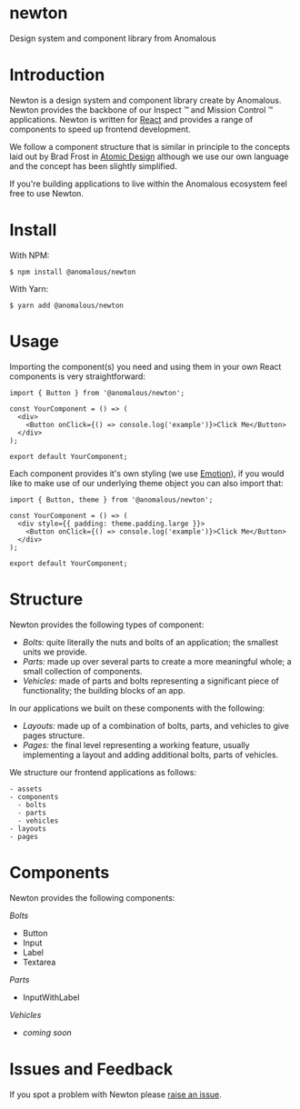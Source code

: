 # newton
Design system and component library from Anomalous

# Introduction

Newton is a design system and component library create by Anomalous. Newton provides the backbone of our Inspect ™ and Mission Control ™ applications. Newton is written for [React](https://reactjs.org/) and provides a range of components to speed up frontend development.

We follow a component structure that is similar in principle to the concepts laid out by Brad Frost in [Atomic Design](http://bradfrost.com/blog/post/atomic-web-design/) although we use our own language and the concept has been slightly simplified.

If you're building applications to live within the Anomalous ecosystem feel free to use Newton.

# Install

With NPM:

`$ npm install @anomalous/newton`

With Yarn:

`$ yarn add @anomalous/newton`

# Usage

Importing the component(s) you need and using them in your own React components is very straightforward:

```
import { Button } from '@anomalous/newton';

const YourComponent = () => (
  <div>
    <Button onClick={() => console.log('example')}>Click Me</Button>
  </div>
);

export default YourComponent;

```

Each component provides it's own styling (we use [Emotion](https://emotion.sh/)), if you would like to make use of our underlying theme object you can also import that:

```
import { Button, theme } from '@anomalous/newton';

const YourComponent = () => (
  <div style={{ padding: theme.padding.large }}>
    <Button onClick={() => console.log('example')}>Click Me</Button>
  </div>
);

export default YourComponent;

```

# Structure

Newton provides the following types of component:

- *Bolts:* quite literally the nuts and bolts of an application; the smallest units we provide.
- *Parts:* made up over several parts to create a more meaningful whole; a small collection of components.
- *Vehicles:* made of parts and bolts representing a significant piece of functionality; the building blocks of an app.

In our applications we built on these components with the following:

- *Layouts:* made up of a combination of bolts, parts, and vehicles to give pages structure.
- *Pages:* the final level representing a working feature, usually implementing a layout and adding additional bolts, parts of vehicles.

We structure our frontend applications as follows:

```
- assets
- components
  - bolts
  - parts
  - vehicles
- layouts
- pages
```

# Components

Newton provides the following components:

*Bolts*
- Button
- Input
- Label
- Textarea

*Parts*
- InputWithLabel

*Vehicles*
- _coming soon_

# Issues and Feedback

If you spot a problem with Newton please [raise an issue](https://github.com/AnomalousTechnologies/newton/issues/new).
